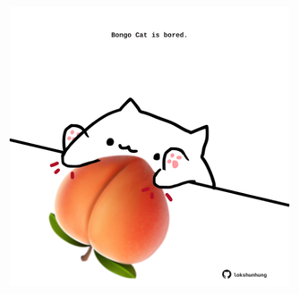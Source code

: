 <!-- built at 16/02/2021, 18:01:31 UTC -->
<p align="center">
  <img width="500" height="500" src="./ReadmeImage.svg">
</p>
